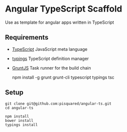 # Angular TypeScript Scaffold

Use as template for angular apps written in TypeScript

## Requirements

* [TypeScript](https://github.com/typings/typings) JavaScript meta language
* [typings](https://github.com/typings/typings) TypeScript definition manager
* [GruntJS](https://github.com/gruntjs/grunt) Task runner for the build chain

    npm install -g grunt grunt-cli typescript typings tsc

## Setup

    git clone git@github.com:pisquared/angular-ts.git
    cd angular-ts

    npm install
    bower install
    typings install

